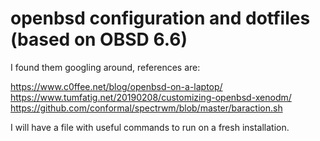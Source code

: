 # openbsd configuration and dotfiles (based on OBSD 6.6)

I found them googling around, references are:

https://www.c0ffee.net/blog/openbsd-on-a-laptop/
https://www.tumfatig.net/20190208/customizing-openbsd-xenodm/
https://github.com/conformal/spectrwm/blob/master/baraction.sh

I will have a file with useful commands to run on a fresh installation.
